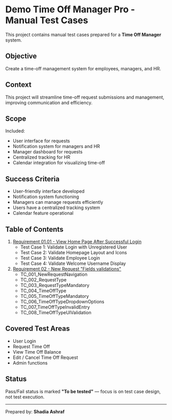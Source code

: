 # Demo Time Off Manager Pro - Manual Test Cases

This project contains manual test cases prepared for a **Time Off Manager** system.

## Objective

Create a time-off management system for employees, managers, and HR.

## Context

This project will streamline time-off request submissions and management, improving communication and efficiency.

## Scope

Included:
- User interface for requests
- Notification system for managers and HR
- Manager dashboard for requests
- Centralized tracking for HR
- Calendar integration for visualizing time-off

## Success Criteria

- User-friendly interface developed
- Notification system functioning
- Managers can manage requests efficiently
- Users have a centralized tracking system
- Calendar feature operational

## Table of Contents

1. [Requirement 01.01 - View Home Page After Successful Login](#requirement-0101---view-home-page-after-successful-login)
    - Test Case 1: Validate Login with Unregistered User
    - Test Case 2: Validate Homepage Layout and Icons
    - Test Case 3: Validate Employee Login
    - Test Case 4: Validate Welcome Username Display
2. [Requirement 02 - New Request "Fields validations"](#requirement-02---new-request-fields-validations)
    - TC_001_NewRequestNavigation
    - TC_002_RequestType
    - TC_003_RequestTypeMandatory
    - TC_004_TimeOffType
    - TC_005_TimeOffTypeMandatory
    - TC_006_TimeOffTypeDropdownOptions
    - TC_007_TimeOffTypeInvalidEntry
    - TC_008_TimeOffTypeUIValidation

## Covered Test Areas

- User Login
- Request Time Off
- View Time Off Balance
- Edit / Cancel Time Off Request
- Admin functions

## Status

Pass/Fail status is marked **"To be tested"** — focus is on test case design, not test execution.

---

Prepared by: **Shadia Ashraf**
